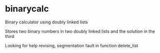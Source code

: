 # binarycalc
Binary calculator using doubly linked lists 


Stores two binary numbers in two doubly linked lists and the solution in the third 

Looking for help revising, segmentation fault in function delete_list 
